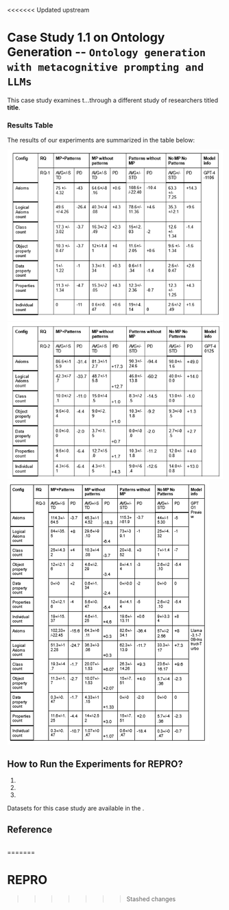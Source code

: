 <<<<<<< Updated upstream
# Case Study 1.1 on Ontology Generation -- `Ontology generation with metacognitive prompting and LLMs`

This case study examines t...through a different study of researchers titled **title**.



### Results Table
The results of our experiments are summarized in the table below:

![case-study-1.1-results-table](img/rq1.PNG)
![case-study-1.1-results-table2](img/rq2.PNG)
![case-study-1.1-results-table3](img/rq3.PNG)


## How to Run the Experiments for REPRO?

1.
2.
3.


Datasets for this case study are available in the .

## Reference
```bibtex

```
=======
# REPRO
>>>>>>> Stashed changes
